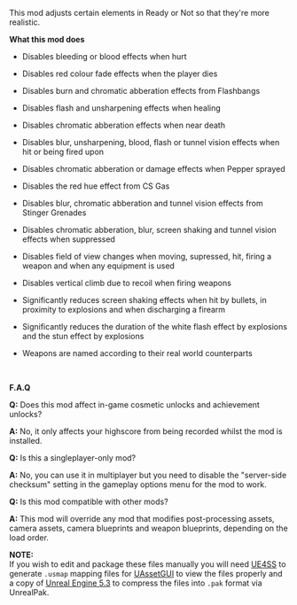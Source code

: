 This mod adjusts certain elements in Ready or Not so that they're more realistic.

**What this mod does**

- Disables bleeding or blood effects when hurt

- Disables red colour fade effects when the player dies

- Disables burn and chromatic abberation effects from Flashbangs

- Disables flash and unsharpening effects when healing

- Disables chromatic abberation effects when near death

- Disables blur, unsharpening, blood, flash or tunnel vision effects when hit or being fired upon

- Disables chromatic abberation or damage effects when Pepper sprayed

- Disables the red hue effect from CS Gas

- Disables blur, chromatic abberation and tunnel vision effects from Stinger Grenades

- Disables chromatic abberation, blur, screen shaking and tunnel vision effects when suppressed

- Disables field of view changes when moving, supressed, hit, firing a weapon and when any equipment is used

- Disables vertical climb due to recoil when firing weapons

- Significantly reduces screen shaking effects when hit by bullets, in proximity to explosions and when discharging a firearm

- Significantly reduces the duration of the white flash effect by explosions and the stun effect by explosions

- Weapons are named according to their real world counterparts

<br/>

**F.A.Q**

**Q:** Does this mod affect in-game cosmetic unlocks and achievement unlocks?

**A:** No, it only affects your highscore from being recorded whilst the mod is installed.

**Q:** Is this a singleplayer-only mod?

**A:** No, you can use it in multiplayer but you need to disable the "server-side checksum" setting in the gameplay options menu for the mod to work.

**Q:** Is this mod compatible with other mods?

**A:** This mod will override any mod that modifies post-processing assets, camera assets, camera blueprints and weapon blueprints, depending on the load order.

**NOTE:**
<br/>
If you wish to edit and package these files manually you will need [UE4SS](https://github.com/UE4SS-RE/RE-UE4SS/tree/main) to generate `.usmap` mapping files for [UAssetGUI](https://github.com/atenfyr/UAssetGUI) to view the files properly and a copy of [Unreal Engine 5.3](https://github.com/EpicGames/UnrealEngine/tree/5.3) to compress the files into `.pak` format via UnrealPak.
